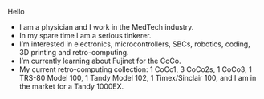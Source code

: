 Hello
- I am a physician and I work in the MedTech industry.
- In my spare time I am a serious tinkerer.
- I’m interested in electronics, microcontrollers, SBCs, robotics, coding, 3D printing and retro-computing.
- I’m currently learning about Fujinet for the CoCo.
- My current retro-computing collection: 1 CoCo1, 3 CoCo2s, 1 CoCo3, 1 TRS-80 Model 100, 1 Tandy Model 102, 1 Timex/Sinclair 100, and I am in the market for a Tandy 1000EX.
